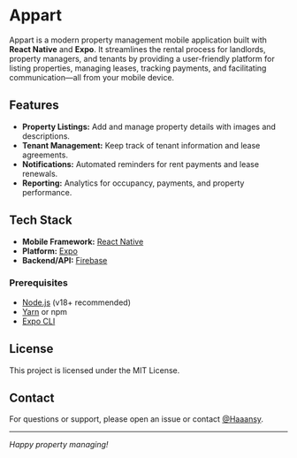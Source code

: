 # Appart

Appart is a modern property management mobile application built with **React Native** and **Expo**. It streamlines the rental process for landlords, property managers, and tenants by providing a user-friendly platform for listing properties, managing leases, tracking payments, and facilitating communication—all from your mobile device.

## Features

- **Property Listings:** Add and manage property details with images and descriptions.
- **Tenant Management:** Keep track of tenant information and lease agreements.
- **Notifications:** Automated reminders for rent payments and lease renewals.
- **Reporting:** Analytics for occupancy, payments, and property performance.

## Tech Stack

- **Mobile Framework:** [React Native](https://reactnative.dev/)
- **Platform:** [Expo](https://expo.dev/)
- **Backend/API:** [Firebase](https://firebase.google.com/)

### Prerequisites

- [Node.js](https://nodejs.org/) (v18+ recommended)
- [Yarn](https://yarnpkg.com/) or npm
- [Expo CLI](https://docs.expo.dev/get-started/installation/)

## License

This project is licensed under the MIT License.

## Contact

For questions or support, please open an issue or contact [@Haaansy](https://github.com/Haaansy).

---

_Happy property managing!_
